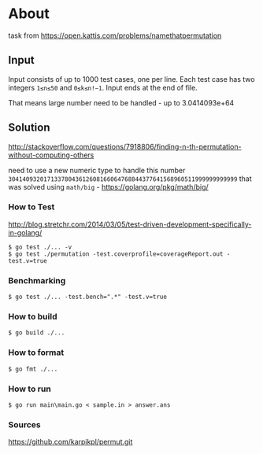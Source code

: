 # About
task from https://open.kattis.com/problems/namethatpermutation

## Input
Input consists of up to 1000 test cases, one per line. Each test case has two integers `1≤n≤50` and `0≤k≤n!−1`. Input ends at the end of file.

That means large number need to be handled - up to 3.0414093e+64

## Solution
http://stackoverflow.com/questions/7918806/finding-n-th-permutation-without-computing-others

need to use a new numeric type to handle this number `30414093201713378043612608166064768844377641568960511999999999999`
that was solved using `math/big` - https://golang.org/pkg/math/big/

### How to Test
http://blog.stretchr.com/2014/03/05/test-driven-development-specifically-in-golang/

```
$ go test ./... -v
$ go test ./permutation -test.coverprofile=coverageReport.out -test.v=true
```

### Benchmarking

```
$ go test ./... -test.bench=".*" -test.v=true
```

### How to build

```
$ go build ./...
```

### How to format

```
$ go fmt ./...
```

### How to run

```
$ go run main\main.go < sample.in > answer.ans
```

### Sources
https://github.com/karpikpl/permut.git

